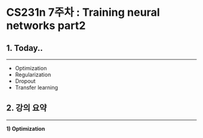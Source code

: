 CS231n 7주차 : Training neural networks part2
============

**1. Today..**
-----
--------------------------

   - Optimization
   - Regularization
   - Dropout
   - Transfer learning


**2. 강의 요약**
-----
------------------

**1)  Optimization**